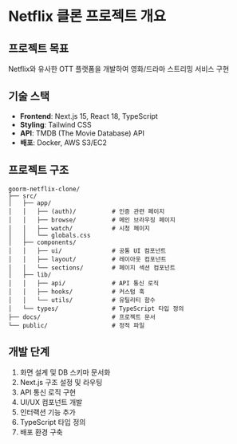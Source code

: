 # Netflix 클론 프로젝트 개요

## 프로젝트 목표
Netflix와 유사한 OTT 플랫폼을 개발하여 영화/드라마 스트리밍 서비스 구현

## 기술 스택
- **Frontend**: Next.js 15, React 18, TypeScript
- **Styling**: Tailwind CSS
- **API**: TMDB (The Movie Database) API
- **배포**: Docker, AWS S3/EC2

## 프로젝트 구조
```
goorm-netflix-clone/
├── src/
│   ├── app/
│   │   ├── (auth)/          # 인증 관련 페이지
│   │   ├── browse/          # 메인 브라우징 페이지
│   │   ├── watch/           # 시청 페이지
│   │   └── globals.css
│   ├── components/
│   │   ├── ui/              # 공통 UI 컴포넌트
│   │   ├── layout/          # 레이아웃 컴포넌트
│   │   └── sections/        # 페이지 섹션 컴포넌트
│   ├── lib/
│   │   ├── api/             # API 통신 로직
│   │   ├── hooks/           # 커스텀 훅
│   │   └── utils/           # 유틸리티 함수
│   └── types/               # TypeScript 타입 정의
├── docs/                    # 프로젝트 문서
└── public/                  # 정적 파일
```

## 개발 단계
1. 화면 설계 및 DB 스키마 문서화
2. Next.js 구조 설정 및 라우팅
3. API 통신 로직 구현
4. UI/UX 컴포넌트 개발
5. 인터랙션 기능 추가
6. TypeScript 타입 정의
7. 배포 환경 구축